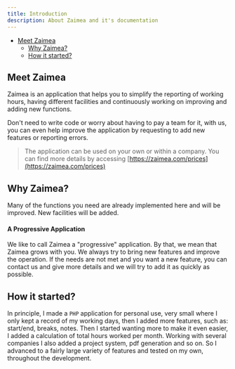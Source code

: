```yaml
---
title: Introduction
description: About Zaimea and it's documentation
---
```


- [Meet Zaimea](#meet-zaimea)
    - [Why Zaimea?](#why-zaimea)
    - [How it started?](#how-it-started)

<a name="meet-zaimea"></a>
## Meet Zaimea

Zaimea is an application that helps you to simplify the reporting of working hours, having different facilities and continuously working on improving and adding new functions.

Don't need to write code or worry about having to pay a team for it, with us, you can even help improve the application by requesting to add new features or reporting errors.

> The application can be used on your own or within a company. You can find more details by accessing [https://zaimea.com/prices](https://zaimea.com/prices)

<a name="why-zaimea"></a>
## Why Zaimea?

Many of the functions you need are already implemented here and will be improved. New facilities will be added.

#### A Progressive Application

We like to call Zaimea a "progressive" application. By that, we mean that Zaimea grows with you. We always try to bring new features and improve the operation. If the needs are not met and you want a new feature, you can contact us and give more details and we will try to add it as quickly as possible.

<a name="how-it-started"></a>
## How it started?

In principle, I made a `PHP` application for personal use, very small where I only kept a record of my working days, then I added more features, such as: start/end, breaks, notes.
Then I started wanting more to make it even easier, I added a calculation of total hours worked per month. Working with several companies I also added a project system, pdf generation and so on.
So I advanced to a fairly large variety of features and tested on my own, throughout the development.